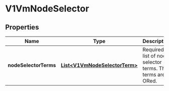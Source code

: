 # V1VmNodeSelector

## Properties
Name | Type | Description | Notes
------------ | ------------- | ------------- | -------------
**nodeSelectorTerms** | [**List&lt;V1VmNodeSelectorTerm&gt;**](V1VmNodeSelectorTerm.md) | Required. A list of node selector terms. The terms are ORed. | 
